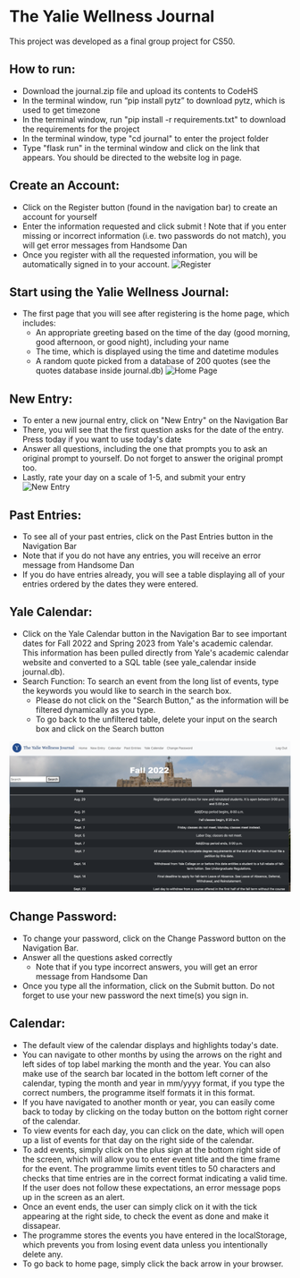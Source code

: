 # The Yalie Wellness Journal
This project was developed as a final group project for CS50.

## How to run:
* Download the journal.zip file and upload its contents to CodeHS
* In the terminal window, run “pip install pytz” to download pytz, which is used to get timezone
* In the terminal window, run "pip install -r requirements.txt" to download the requirements for the project
* In the terminal window, type "cd journal" to enter the project folder
* Type "flask run" in the terminal window and click on the link that appears. You should be directed to the website log in page.

## Create an Account:
* Click on the Register button (found in the navigation bar) to create an account for yourself
* Enter the information requested and click submit
! Note that if you enter missing or incorrect information (i.e. two passwords do not match), you will get error messages from Handsome Dan
* Once you register with all the requested information, you will be automatically signed in to your account.
![Register](images/register.png)

## Start using the Yalie Wellness Journal:
* The first page that you will see after registering is the home page, which includes:
	* An appropriate greeting based on the time of the day (good morning, good afternoon, or good night), including your name
	* The time, which is displayed using the time and datetime modules
	* A random quote picked from a database of 200 quotes (see the quotes database inside journal.db)
![Home Page](images/home_page.png)

## New Entry:
* To enter a new journal entry, click on "New Entry" on the Navigation Bar
* There, you will see that the first question asks for the date of the entry. Press today if you want to use today's date
* Answer all questions, including the one that prompts you to ask an original prompt to yourself. Do not forget to answer the original prompt too.
* Lastly, rate your day on a scale of 1-5, and submit your entry
![New Entry](images/new_entry.png)

## Past Entries:
* To see all of your past entries, click on the Past Entries button in the Navigation Bar
* Note that if you do not have any entries, you will receive an error message from Handsome Dan
* If you do have entries already, you will see a table displaying all of your entries ordered by the dates they were entered.

## Yale Calendar:
* Click on the Yale Calendar button in the Navigation Bar to see important dates for Fall 2022 and Spring 2023 from Yale's academic calendar. This information has been pulled directly from Yale's academic calendar website and converted to a SQL table (see yale_calendar inside journal.db).
* Search Function: To search an event from the long list of events, type the keywords you would like to search in the search box.
	* Please do not click on the "Search Button," as the information will be filtered dynamically as you type.
	* To go back to the unfiltered table, delete your input on the search box and click on the Search button

![Yale Calendar](images/yale_calendar.png)

## Change Password:
* To change your password, click on the Change Password button on the Navigation Bar.
* Answer all the questions asked correctly
	* Note that if you type incorrect answers, you will get an error message from Handsome Dan
* Once you type all the information, click on the Submit button. Do not forget to use your new password the next time(s) you sign in.

## Calendar:
* The default view of the calendar displays and highlights today's date.
* You can navigate to other months by using the arrows on the right and left sides of top label marking the month and the year. You can also make use of the search bar located in the bottom left corner of the calendar, typing the month and year in mm/yyyy format, if you type the correct numbers, the programme itself formats it in this format.
* If you have navigated to another month or year, you can easily come back to today by clicking on the today button on the bottom right corner of the calendar.
* To view events for each day, you can click on the date, which will open up a list of events for that day on the right side of the calendar.
* To add events, simply click on the plus sign at the bottom right side of the screen, which will allow you to enter event title and the time frame for the event. The programme limits event titles to 50 characters and checks that time entries are in the correct format indicating a valid time. If the user does not follow these expectations, an error message pops up in the screen as an alert.
* Once an event ends, the user can simply click on it with the tick appearing at the right side, to check the event as done and make it dissapear.
* The programme stores the events you have entered in the localStorage, which prevents you from losing event data unless you intentionally delete any.
* To go back to home page, simply click the back arrow in your browser.


